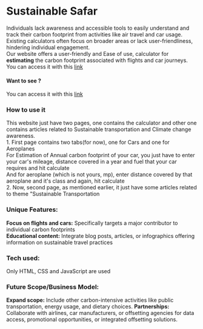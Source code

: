 # Sustainable Safar
Individuals lack awareness and accessible tools to easily understand and track their carbon footprint from activities like air travel and car usage. Existing calculators often focus on broader areas or lack user-friendliness, hindering individual engagement. 
<br>
Our website offers a user-friendly and Ease of use, calculator for <b>estimating</b> the carbon footprint associated with flights and car journeys.<br>You can access it with this <a href="https://sustainablesafar.freewebhostmost.com/">link</a>
<h4>Want to see ?</h4>
You can access it with this <a href="https://sustainablesafar.freewebhostmost.com/">link</a>
<br>
<h3>How to use it</h3>
This website just have two pages, one contains the calculator and other one contains articles related to Sustainable transportation and Climate change awareness.<br>
1. First page contains two tabs(for now), one for Cars and one for Aeroplanes<br>
For Estimation of Annual carbon footprint of your car, you just have to enter your car's mileage, distance covered in a year and fuel that your car requires and hit calculate
<br>
And for aeroplane (which is not yours, mp), enter distance covered by that aeroplane and it's class and again, hit calculate
<br>
2. Now, second page, as mentioned earlier, it just have some articles related to theme "Sustainable Transportation

<h3>Unique Features:</h3>
<b>Focus on flights and cars:</b> Specifically targets a major contributor to individual carbon footprints 
<br>
<b>Educational content:</b> Integrate blog posts, articles, or infographics offering information on sustainable travel practices
<br>
<h3>Tech used:</h3>
Only HTML, CSS and JavaScript are used 
<br>
<h3>Future Scope/Business Model:</h3>
<b>Expand scope:</b> Include other carbon-intensive activities like public transportation, energy usage, and dietary choices.
<b>Partnerships:</b> Collaborate with airlines, car manufacturers, or offsetting agencies for data access, promotional opportunities, or integrated offsetting solutions.
